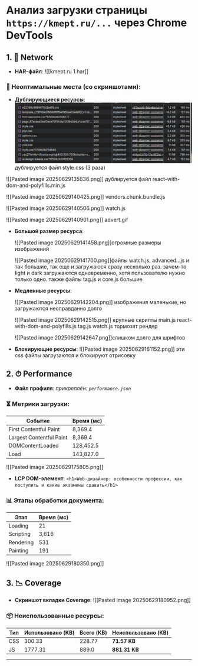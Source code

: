 # Анализ загрузки страницы `https://kmept.ru/...` через Chrome DevTools

## 1. 📂 Network

- **HAR-файл**: ![[kmept.ru 1.har]]

### 📌 Неоптимальные места (со скриншотами):

- **Дублирующиеся ресурсы**:
![](Pasted%20image%2020250629135335.png)
дублируется файл style.css (3 раза)

![[Pasted image 20250629135636.png]]
дублируется файл react-with-dom-and-polyfills.min.js

![[Pasted image 20250629140425.png]]
vendors.chunk.bundle.js

![[Pasted image 20250629140506.png]]
watch.js

![[Pasted image 20250629140901.png]]
advert.gif


- **Большой размер ресурса**:
  
  ![[Pasted image 20250629141458.png]]огромные размеры изображений
  
  ![[Pasted image 20250629141700.png]]файлы watch.js, advanced...js и так большие, так еще и загружаюся сразу несколько раз. зачем-то light и dark загружаются одновременно, хотя пользователю нужно только одно. также файлы tag.js и core.js большие

- **Медленные ресурсы**:
  
  ![[Pasted image 20250629142204.png]]
  изображения маленькие, но загружаются неоправданно долго
  
  ![[Pasted image 20250629142515.png]]
  крупные скрипты main.js react-with-dom-and-polyfills.js tag.js watch.js тормозят рендер
  
  ![[Pasted image 20250629142647.png]]слишком долго для шрифтов

- **Блокирующие ресурсы**:
  ![[Pasted image 20250629161152.png]]
  эти css файлы загрузаются и блокируют отрисовку

## 2. ⏱ Performance

- **Файл профиля**: _прикреплён: `performance.json`_

### ⏳ Метрики загрузки:

| Событие                  | Время (мс) |
| ------------------------ | ---------- |
| First Contentful Paint   | 8,369.4    |
| Largest Contentful Paint | 8,369.4    |
| DOMContentLoaded         | 128,452.5  |
| Load                     | 143,827.0  |
![[Pasted image 20250629175805.png]]
- **LCP DOM-элемент**: `<h1>Web-дизайнер: особенности профессии, как поступить и какие экзамены сдавать</h1>`

### 📊 Этапы обработки документа:

| Этап      | Время (мс) |
| --------- | ---------- |
| Loading   | 21         |
| Scripting | 3,616      |
| Rendering | 531        |
| Painting  | 191        |
![[Pasted image 20250629180350.png]]
## 3. 📉 Coverage

- **Скриншот вкладки Coverage**:
  ![[Pasted image 20250629180952.png]]

### 📦 Неиспользованные ресурсы:

| Тип | Использовано (KB) | Всего (KB) | Неиспользовано (KB) |
| --- | ----------------- | ---------- | ------------------- |
| CSS | 300.33            | 228.77     | **71.57 KB**        |
| JS  | 1777.31           | 889.0      | **881.31 KB**       |

---

